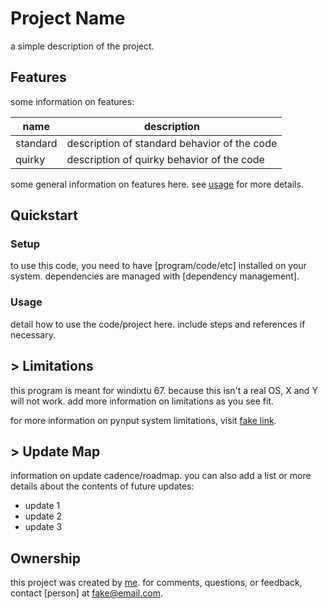 # Project Name 

a simple description of the project.

## Features

some information on features:

| name | description |
| ---| --- |
| standard | description of standard behavior of the code |
| quirky | description of quirky behavior of the code |

some general information on features here. see [usage](#usage) for more details.

## Quickstart

### Setup

to use this code, you need to have [program/code/etc] installed on your system. dependencies are managed with [dependency management].

### Usage

detail how to use the code/project here. include steps and references if necessary.

## > Limitations

this program is meant for windixtu 67. because this isn't a real OS, X and Y will not work. add more information on limitations as you see fit.

for more information on pynput system limitations, visit [fake link](nope).

## > Update Map

information on update cadence/roadmap. you can also add a list or more details about the contents of future updates:

- update 1
- update 2
- update 3

## Ownership

this project was created by [me](https://github.com/rdungan). for comments, questions, or feedback, contact [person] at fake@email.com.
